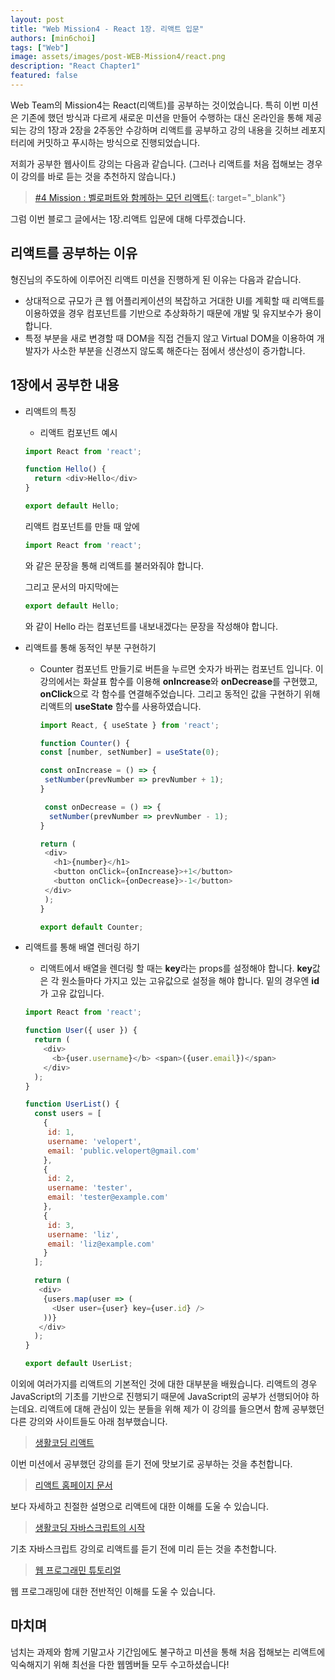 ```yaml
---
layout: post
title: "Web Mission4 - React 1장. 리액트 입문"
authors: [min6choi]
tags: ["Web"]
image: assets/images/post-WEB-Mission4/react.png
description: "React Chapter1"
featured: false
---
```


Web Team의 Mission4는 React(리액트)를 공부하는 것이었습니다. 특히 이번 미션은 기존에 했던 방식과 다르게 새로운 미션을 만들어 수행하는 대신 온라인을 통해 제공되는 강의 1장과 2장을 2주동안 수강하며 리액트를 공부하고 강의 내용을 깃허브 레포지터리에 커밋하고 푸시하는 방식으로 진행되었습니다.

저희가 공부한 웹사이트 강의는 다음과 같습니다. (그러나 리액트를 처음 접해보는 경우 이 강의를 바로 듣는 것을 추천하지 않습니다.)

> [#4 Mission : 벨로퍼트와 함께하는 모던 리액트](https://react.vlpt.us/){: target="\_blank"}

그럼 이번 블로그 글에서는 1장.리액트 입문에 대해 다루겠습니다.

## 리액트를 공부하는 이유

형진님의 주도하에 이루어진 리액트 미션을 진행하게 된 이유는 다음과 같습니다.

- 상대적으로 규모가 큰 웹 어플리케이션의 복잡하고 거대한 UI를 계획할 때 리액트를 이용하였을 경우 컴포넌트를 기반으로 추상화하기 때문에 개발 및 유지보수가 용이합니다.
- 특정 부분을 새로 변경할 때 DOM을 직접 건들지 않고 Virtual DOM을 이용하여 개발자가 사소한 부분을 신경쓰지 않도록 해준다는 점에서 생산성이 증가합니다.

## 1장에서 공부한 내용

- 리액트의 특징
  - 리액트 컴포넌트 예시

  ```js
  import React from 'react';

  function Hello() {
    return <div>Hello</div>
  }

  export default Hello;
  ```

  리액트 컴포넌트를 만들 때 앞에

   ```js
  import React from 'react';
  ```

  와 같은 문장을 통해 리액트를 불러와줘야 합니다.

  그리고 문서의 마지막에는

   ```js
  export default Hello;
  ```

  와 같이 Hello 라는 컴포넌트를 내보내겠다는 문장을 작성해야 합니다.

- 리액트를 통해 동적인 부분 구현하기
  - Counter 컴포넌트 만들기로 버튼을 누르면 숫자가 바뀌는 컴포넌트 입니다. 이 강의에서는 화살표 함수를 이용해 **onIncrease**와 **onDecrease**를 구현했고, **onClick**으로 각 함수를 연결해주었습니다. 그리고 동적인 값을 구현하기 위해 리액트의 **useState** 함수를 사용하였습니다.

    ```js
    import React, { useState } from 'react';

    function Counter() {
    const [number, setNumber] = useState(0);

    const onIncrease = () => {
     setNumber(prevNumber => prevNumber + 1);
    }

     const onDecrease = () => {
      setNumber(prevNumber => prevNumber - 1);
    }

    return (
     <div>
       <h1>{number}</h1>
       <button onClick={onIncrease}>+1</button>
       <button onClick={onDecrease}>-1</button>
     </div>
     );
    }

    export default Counter;
    ```

- 리액트를 통해 배열 렌더링 하기
  - 리액트에서 배열을 렌더링 할 때는 **key**라는 props를 설정해야 합니다. **key**값은 각 원소들마다 가지고 있는 고유값으로 설정을 해야 합니다. 밑의 경우엔 **id**가 고유 값입니다.

  ```js
  import React from 'react';

  function User({ user }) {
    return (
      <div>
        <b>{user.username}</b> <span>({user.email})</span>
      </div>
    );
  }

  function UserList() {
    const users = [
      {
       id: 1,
       username: 'velopert',
       email: 'public.velopert@gmail.com'
      },
      {
       id: 2,
       username: 'tester',
       email: 'tester@example.com'
      },
      {
       id: 3,
       username: 'liz',
       email: 'liz@example.com'
      }
    ];

    return (
     <div>
      {users.map(user => (
        <User user={user} key={user.id} />
      ))}
     </div>
    );
  }

  export default UserList;
    ```

이외에 여러가지를 리액트의 기본적인 것에 대한 대부분을 배웠습니다. 리액트의 경우 JavaScript의 기초를 기반으로 진행되기 때문에 JavaScript의 공부가 선행되어야 하는데요. 리액트에 대해 관심이 있는 분들을 위해 제가 이 강의를 들으면서 함께 공부했던 다른 강의와 사이트들도 아래 첨부했습니다.

> [생활코딩 리액트](https://opentutorials.org/module/4058)

이번 미션에서 공부했던 강의를 듣기 전에 맛보기로 공부하는 것을 추천합니다.

> [리액트 홈페이지 문서](https://ko.reactjs.org/docs/getting-started.html)

보다 자세하고 친절한 설명으로 리액트에 대한 이해를 도울 수 있습니다.

> [생활코딩 자바스크립트의 시작](https://www.boostcourse.org/cs124)

기초 자바스크립트 강의로 리액트를 듣기 전에 미리 듣는 것을 추천합니다.

> [웹 프로그래민 튜토리얼](https://poiemaweb.com/)

웹 프로그래밍에 대한 전반적인 이해를 도울 수 있습니다.

## 마치며

넘치는 과제와 함께 기말고사 기간임에도 불구하고 미션을 통해 처음 접해보는 리액트에 익숙해지기 위해 최선을 다한 웹멤버들 모두 수고하셨습니다!
